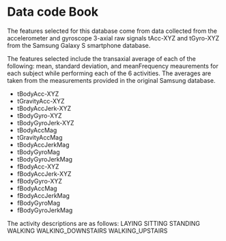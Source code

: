 # Data code Book

The features selected for this database come from data collected from the accelerometer and gyroscope 3-axial raw signals tAcc-XYZ and tGyro-XYZ from the Samsung Galaxy S smartphone database.

The features selected include the transaxial average of each of the following: mean, standard deviation, and meanFrequency meaurements for each subject while performing each of the 6 activities. The averages are taken from the measurements provided in the original Samsung database.

* tBodyAcc-XYZ
* tGravityAcc-XYZ
* tBodyAccJerk-XYZ
* tBodyGyro-XYZ
* tBodyGyroJerk-XYZ
* tBodyAccMag
* tGravityAccMag
* tBodyAccJerkMag
* tBodyGyroMag
* tBodyGyroJerkMag
* fBodyAcc-XYZ
* fBodyAccJerk-XYZ
* fBodyGyro-XYZ
* fBodyAccMag
* fBodyAccJerkMag
* fBodyGyroMag
* fBodyGyroJerkMag

The activity descriptions are as follows: LAYING SITTING STANDING WALKING WALKING_DOWNSTAIRS WALKING_UPSTAIRS


